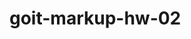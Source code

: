 # goit-markup-hw-02
<!-- main bluecolor of page #2196F3 -->
<!-- main text blackcolor of page #212121 -->
<!-- secondagy text graycolor #757575-->
<!-- background white-gray color #F5F4FA -->
<!-- background white color #FFFFFF background 2nd white color #F5F5F5 -->
<!-- hero background color #2F303A -->